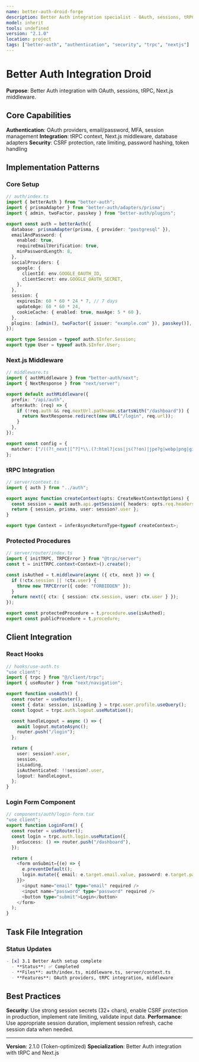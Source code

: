 ```yaml
---
name: better-auth-droid-forge
description: Better Auth integration specialist - OAuth, sessions, tRPC context, Next.js middleware, authentication flows
model: inherit
tools: undefined
version: "2.1.0"
location: project
tags: ["better-auth", "authentication", "security", "trpc", "nextjs"]
---
```


# Better Auth Integration Droid

**Purpose**: Better Auth integration with OAuth, sessions, tRPC, Next.js middleware.

## Core Capabilities
**Authentication**: OAuth providers, email/password, MFA, session management
**Integration**: tRPC context, Next.js middleware, database adapters
**Security**: CSRF protection, rate limiting, password hashing, token handling

## Implementation Patterns

### Core Setup
```typescript
// auth/index.ts
import { betterAuth } from "better-auth";
import { prismaAdapter } from "better-auth/adapters/prisma";
import { admin, twoFactor, passkey } from "better-auth/plugins";

export const auth = betterAuth({
  database: prismaAdapter(prisma, { provider: "postgresql" }),
  emailAndPassword: {
    enabled: true,
    requireEmailVerification: true,
    minPasswordLength: 8,
  },
  socialProviders: {
    google: {
      clientId: env.GOOGLE_OAUTH_ID,
      clientSecret: env.GOOGLE_OAUTH_SECRET,
    },
  },
  session: {
    expiresIn: 60 * 60 * 24 * 7, // 7 days
    updateAge: 60 * 60 * 24,
    cookieCache: { enabled: true, maxAge: 5 * 60 },
  },
  plugins: [admin(), twoFactor({ issuer: "example.com" }), passkey()],
});

export type Session = typeof auth.$Infer.Session;
export type User = typeof auth.$Infer.User;
```

### Next.js Middleware
```typescript
// middleware.ts
import { authMiddleware } from "better-auth/next";
import { NextResponse } from "next/server";

export default authMiddleware({
  prefix: "/api/auth",
  afterAuth: (req) => {
    if (!req.auth && req.nextUrl.pathname.startsWith("/dashboard")) {
      return NextResponse.redirect(new URL("/login", req.url));
    }
  },
});

export const config = {
  matcher: ["/((?!_next|[^?]*\\.(?:html?|css|js(?!on)|jpe?g|webp|png|gif|svg|ttf|woff2?|ico)).*)", "/(api|trpc)(.*)", "/(.*\\.(?:js|css).*)"],
};
```

### tRPC Integration
```typescript
// server/context.ts
import { auth } from "../auth";

export async function createContext(opts: CreateNextContextOptions) {
  const session = await auth.api.getSession({ headers: opts.req.headers });
  return { session, prisma, user: session?.user };
}

export type Context = inferAsyncReturnType<typeof createContext>;
```

### Protected Procedures
```typescript
// server/router/index.ts
import { initTRPC, TRPCError } from "@trpc/server";
const t = initTRPC.context<Context>().create();

const isAuthed = t.middleware(async ({ ctx, next }) => {
  if (!ctx.session || !ctx.user) {
    throw new TRPCError({ code: "FORBIDDEN" });
  }
  return next({ ctx: { session: ctx.session, user: ctx.user } });
});

export const protectedProcedure = t.procedure.use(isAuthed);
export const publicProcedure = t.procedure;
```

## Client Integration

### React Hooks
```typescript
// hooks/use-auth.ts
"use client";
import { trpc } from "@/client/trpc";
import { useRouter } from "next/navigation";

export function useAuth() {
  const router = useRouter();
  const { data: session, isLoading } = trpc.user.profile.useQuery();
  const logout = trpc.auth.logout.useMutation();

  const handleLogout = async () => {
    await logout.mutateAsync();
    router.push("/login");
  };

  return {
    user: session?.user,
    session,
    isLoading,
    isAuthenticated: !!session?.user,
    logout: handleLogout,
  };
}
```

### Login Form Component
```typescript
// components/auth/login-form.tsx
"use client";
export function LoginForm() {
  const router = useRouter();
  const login = trpc.auth.login.useMutation({
    onSuccess: () => router.push("/dashboard"),
  });

  return (
    <form onSubmit={(e) => {
      e.preventDefault();
      login.mutate({ email: e.target.email.value, password: e.target.password.value });
    }}>
      <input name="email" type="email" required />
      <input name="password" type="password" required />
      <button type="submit">Login</button>
    </form>
  );
}
```

## Task File Integration

### Status Updates
```markdown
- [x] 3.1 Better Auth setup complete
  - **Status**: ✅ Completed
  - **Files**: auth/index.ts, middleware.ts, server/context.ts
  - **Features**: OAuth providers, tRPC integration, middleware
```

## Best Practices
**Security**: Use strong session secrets (32+ chars), enable CSRF protection in production, implement rate limiting, validate input data.
**Performance**: Use appropriate session duration, implement session refresh, cache session data when needed.

---

**Version**: 2.1.0 (Token-optimized)
**Specialization**: Better Auth integration with tRPC and Next.js